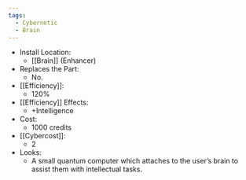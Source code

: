 ```yaml
---
tags:
  - Cybernetic
  - Brain
---
```

* Install Location:
	* [[Brain]] (Enhancer)
* Replaces the Part:
	* No.
* [[Efficiency]]:
	* 120%
* [[Efficiency]] Effects:
	* +Intelligence
* Cost:
	* 1000 credits
* [[Cybercost]]:
	* 2
* Looks:
	* A small quantum computer which attaches to the user’s brain to assist them with intellectual tasks.